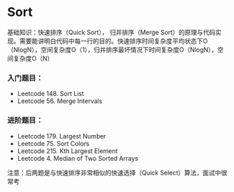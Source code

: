 # Sort

基础知识：快速排序（Quick Sort）， 归并排序（Merge Sort）的原理与代码实现。需要能讲明白代码中每一行的目的。快速排序时间复杂度平均状态下O（NlogN），空间复杂度O（1），归并排序最坏情况下时间复杂度O（NlogN），空间复杂度O（N）

### 入门题目：
- Leetcode 148. Sort List
- Leetcode 56. Merge Intervals

### 进阶题目：
- Leetcode 179. Largest Number
- Leetcode 75. Sort Colors
- Leetcode 215. Kth Largest Element
- Leetcode 4. Median of Two Sorted Arrays

注意：后两题是与快速排序非常相似的快速选择（Quick Select）算法，面试中很常考